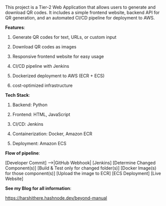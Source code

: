 

This project is a Tier-2 Web Application that allows users to generate and download QR codes. It includes a simple frontend website, backend API for QR generation, and an automated CI/CD pipeline for deployment to AWS.

**Features**:

1) Generate QR codes for text, URLs, or custom input

2) Download QR codes as images

3) Responsive frontend website for easy usage

4) CI/CD pipeline with Jenkins

5) Dockerized deployment to AWS (ECR + ECS)

6) cost-optimized infrastructure

**Tech Stack**:

1) Backend: Python

2) Frontend: HTML, JavaScript

3) CI/CD: Jenkins

4) Containerization: Docker, Amazon ECR

5) Deployment: Amazon ECS

**Flow of pipeline**:

[Developer Commit] -->|GitHub Webhook| [Jenkins]
[Determine Changed Component(s)]
[Build & Test only for changed folder(s)]
[Docker Image(s) for those component(s)]
[Upload the image to ECR]
[ECS Deployment]
[Live Website]

**See my Blog for all information**: 

https://harshithere.hashnode.dev/beyond-manual 

